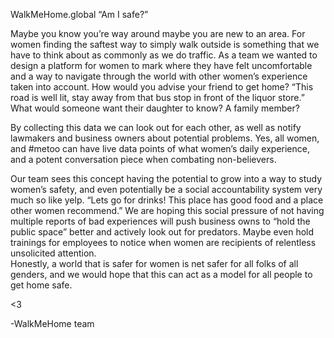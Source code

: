 WalkMeHome.global
“Am I safe?” 

Maybe you know you’re way around maybe you are new to an area. For women finding the saftest way to simply walk outside is something that we have to think about as commonly as we do traffic. 
As a team we wanted to design a platform for women to mark where they have felt uncomfortable and a way to navigate through the world with other women’s experience taken into account. How would you advise your friend to get home? “This road is well lit, stay away from that bus stop in front of the liquor store.” What would someone want their daughter to know? A family member?

By collecting this data we can look out for each other, as well as notify lawmakers and business owners about potential problems. Yes, all women, and #metoo can have live data points of what women’s daily experience, and a potent conversation piece when combating non-believers. 

Our team sees this concept having the potential to grow into a way to study women’s safety, and even potentially be a social accountability system very much so like yelp. “Lets go for drinks! This place has good food and a place other women recommend.”  We are hoping this social pressure of not having multiple reports of bad experiences will push business owns to “hold the public space” better and actively look out for predators. Maybe even hold trainings for employees to notice when women are recipients of relentless unsolicited attention.  
Honestly,  a world that is safer for women is net safer for all folks of all genders, and we would hope that this can act as a model for all people to get home safe. 

<3

-WalkMeHome team
